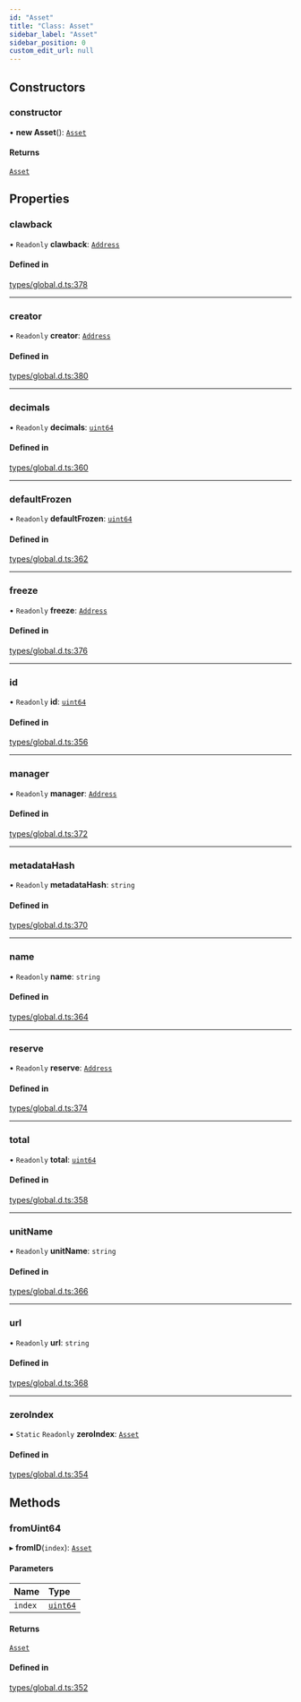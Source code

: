 ```yaml
---
id: "Asset"
title: "Class: Asset"
sidebar_label: "Asset"
sidebar_position: 0
custom_edit_url: null
---
```


## Constructors

### constructor

• **new Asset**(): [`Asset`](Asset.md)

#### Returns

[`Asset`](Asset.md)

## Properties

### clawback

• `Readonly` **clawback**: [`Address`](Address.md)

#### Defined in

[types/global.d.ts:378](https://github.com/algorandfoundation/tealscript/blob/d1eab388/types/global.d.ts#L378)

___

### creator

• `Readonly` **creator**: [`Address`](Address.md)

#### Defined in

[types/global.d.ts:380](https://github.com/algorandfoundation/tealscript/blob/d1eab388/types/global.d.ts#L380)

___

### decimals

• `Readonly` **decimals**: [`uint64`](../modules.md#uint64)

#### Defined in

[types/global.d.ts:360](https://github.com/algorandfoundation/tealscript/blob/d1eab388/types/global.d.ts#L360)

___

### defaultFrozen

• `Readonly` **defaultFrozen**: [`uint64`](../modules.md#uint64)

#### Defined in

[types/global.d.ts:362](https://github.com/algorandfoundation/tealscript/blob/d1eab388/types/global.d.ts#L362)

___

### freeze

• `Readonly` **freeze**: [`Address`](Address.md)

#### Defined in

[types/global.d.ts:376](https://github.com/algorandfoundation/tealscript/blob/d1eab388/types/global.d.ts#L376)

___

### id

• `Readonly` **id**: [`uint64`](../modules.md#uint64)

#### Defined in

[types/global.d.ts:356](https://github.com/algorandfoundation/tealscript/blob/d1eab388/types/global.d.ts#L356)

___

### manager

• `Readonly` **manager**: [`Address`](Address.md)

#### Defined in

[types/global.d.ts:372](https://github.com/algorandfoundation/tealscript/blob/d1eab388/types/global.d.ts#L372)

___

### metadataHash

• `Readonly` **metadataHash**: `string`

#### Defined in

[types/global.d.ts:370](https://github.com/algorandfoundation/tealscript/blob/d1eab388/types/global.d.ts#L370)

___

### name

• `Readonly` **name**: `string`

#### Defined in

[types/global.d.ts:364](https://github.com/algorandfoundation/tealscript/blob/d1eab388/types/global.d.ts#L364)

___

### reserve

• `Readonly` **reserve**: [`Address`](Address.md)

#### Defined in

[types/global.d.ts:374](https://github.com/algorandfoundation/tealscript/blob/d1eab388/types/global.d.ts#L374)

___

### total

• `Readonly` **total**: [`uint64`](../modules.md#uint64)

#### Defined in

[types/global.d.ts:358](https://github.com/algorandfoundation/tealscript/blob/d1eab388/types/global.d.ts#L358)

___

### unitName

• `Readonly` **unitName**: `string`

#### Defined in

[types/global.d.ts:366](https://github.com/algorandfoundation/tealscript/blob/d1eab388/types/global.d.ts#L366)

___

### url

• `Readonly` **url**: `string`

#### Defined in

[types/global.d.ts:368](https://github.com/algorandfoundation/tealscript/blob/d1eab388/types/global.d.ts#L368)

___

### zeroIndex

▪ `Static` `Readonly` **zeroIndex**: [`Asset`](Asset.md)

#### Defined in

[types/global.d.ts:354](https://github.com/algorandfoundation/tealscript/blob/d1eab388/types/global.d.ts#L354)

## Methods

### fromUint64

▸ **fromID**(`index`): [`Asset`](Asset.md)

#### Parameters

| Name | Type |
| :------ | :------ |
| `index` | [`uint64`](../modules.md#uint64) |

#### Returns

[`Asset`](Asset.md)

#### Defined in

[types/global.d.ts:352](https://github.com/algorandfoundation/tealscript/blob/d1eab388/types/global.d.ts#L352)
